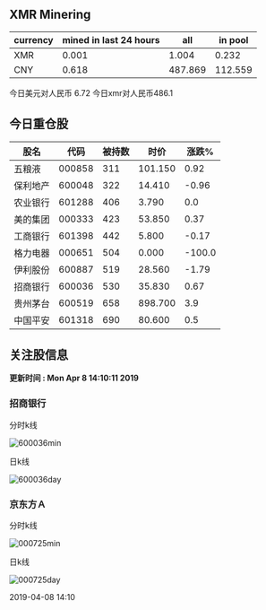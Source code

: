 ## XMR Minering

|currency|mined in last 24 hours|all|in pool|
|---|---|---|---|
|XMR|0.001|1.004|0.232|
|CNY|0.618|487.869|112.559|

今日美元对人民币 6.72	今日xmr对人民币486.1


## 今日重仓股 

|股名|代码|被持数|时价|涨跌%|
|---|---|---|---|---|
|五粮液|000858|311|101.150|0.92|
|保利地产|600048|322|14.410|-0.96|
|农业银行|601288|406|3.790|0.0|
|美的集团|000333|423|53.850|0.37|
|工商银行|601398|442|5.800|-0.17|
|格力电器|000651|504|0.000|-100.0|
|伊利股份|600887|519|28.560|-1.79|
|招商银行|600036|530|35.830|0.67|
|贵州茅台|600519|658|898.700|3.9|
|中国平安|601318|690|80.600|0.5|

## 关注股信息
**更新时间 : Mon Apr  8 14:10:11 2019**
### 招商银行 
分时k线

![600036min](http://image.sinajs.cn/newchart/min/n/sh600036.gif)

日k线

![600036day](http://image.sinajs.cn/newchart/daily/n/sh600036.gif)

### 京东方Ａ 
分时k线

![000725min](http://image.sinajs.cn/newchart/min/n/sz000725.gif)

日k线

![000725day](http://image.sinajs.cn/newchart/daily/n/sz000725.gif)

2019-04-08 14:10